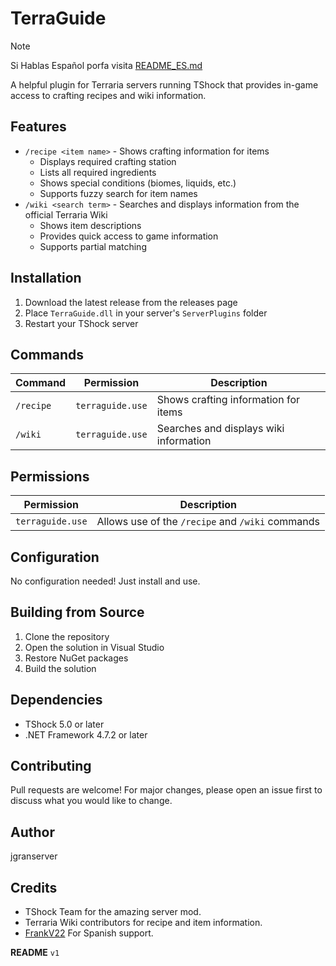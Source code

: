 # TerraGuide

> [!NOTE]
> Si Hablas Español porfa visita [README_ES.md](./README_ES.md)

A helpful plugin for Terraria servers running TShock that provides in-game access to crafting recipes and wiki information.

## Features

- `/recipe <item name>` - Shows crafting information for items
  - Displays required crafting station
  - Lists all required ingredients
  - Shows special conditions (biomes, liquids, etc.)
  - Supports fuzzy search for item names
- `/wiki <search term>` - Searches and displays information from the official Terraria Wiki
  - Shows item descriptions
  - Provides quick access to game information
  - Supports partial matching

## Installation

1. Download the latest release from the releases page
2. Place `TerraGuide.dll` in your server's `ServerPlugins` folder
3. Restart your TShock server

## Commands

| Command     | Permission         | Description                            |
| ----------- | ------------------ | -------------------------------------- |
| `/recipe` | `terraguide.use` | Shows crafting information for items   |
| `/wiki`   | `terraguide.use` | Searches and displays wiki information |

## Permissions

| Permission         | Description                                          |
| ------------------ | ---------------------------------------------------- |
| `terraguide.use` | Allows use of the `/recipe` and `/wiki` commands |

## Configuration

No configuration needed! Just install and use.

## Building from Source

1. Clone the repository
2. Open the solution in Visual Studio
3. Restore NuGet packages
4. Build the solution

## Dependencies

- TShock 5.0 or later
- .NET Framework 4.7.2 or later

## Contributing

Pull requests are welcome! For major changes, please open an issue first to discuss what you would like to change.

## Author

jgranserver

## Credits

- TShock Team for the amazing server mod.
- Terraria Wiki contributors for recipe and item information.
- [FrankV22](github.com/itsFrankV22) For Spanish support.

**README** `v1`
